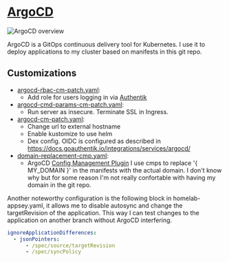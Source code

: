 # [ArgoCD](https://argo-cd.readthedocs.io/en/stable/)

![ArgoCD overview](https://argoproj.github.io/argo-cd-ui.gif)

ArgoCD is a GitOps continuous delivery tool for Kubernetes. I use it to deploy applications to my cluster based on manifests in this git repo.

## Customizations

- [argocd-rbac-cm-patch.yaml](manifests/argocd-rbac-cm-patch.yaml):
  - Add role for users logging in via [Authentik](../Authentik)
- [argocd-cmd-params-cm-patch.yaml](manifests/argocd-cmd-params-cm-patch.yaml):
  - Run server as insecure. Terminate SSL in Ingress.
- [argocd-cm-patch.yaml](manifests/argocd-cm-patch.yaml):
  - Change url to external hostname
  - Enable kustomize to use helm
  - Dex config. OIDC is configured as described in <https://docs.goauthentik.io/integrations/services/argocd/>
- [domain-replacement-cmp.yaml](domain-replacement-cmp.yaml):
  - ArgoCD [Config Management Plugin](https://argo-cd.readthedocs.io/en/stable/operator-manual/config-management-plugins/#config-management-plugins) I use cmps to replace '{ MY_DOMAIN }' in the manifests with the actual domain. I don't know why but for some reason I'm not really confortable with having my domain in the git repo.

Another noteworthy configuration is the following block in homelab-appsey.yaml, it allows me to disable autosync and change the targetRevision of the application. This way I can test changes to the application on another branch without ArgoCD interfering.

```yaml
ignoreApplicationDifferences:
  - jsonPointers:
      - /spec/source/targetRevision
      - /spec/syncPolicy
```
